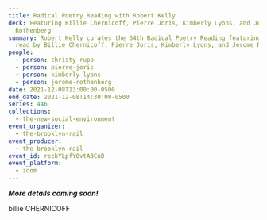 ```yaml
---
title: Radical Poetry Reading with Robert Kelly
deck: Featuring Billie Chernicoff, Pierre Joris, Kimberly Lyons, and Jerome
  Rothenberg
summary: Robert Kelly curates the 64th Radical Poetry Reading featuring poetry
  read by Billie Chernicoff, Pierre Joris, Kimberly Lyons, and Jerome Rothenberg
people:
  - person: christy-rupp
  - person: pierre-joris
  - person: kimberly-lyons
  - person: jerome-rothenberg
date: 2021-12-08T13:00:00-0500
end_date: 2021-12-08T14:30:00-0500
series: 446
collections:
  - the-new-social-environment
event_organizer:
  - the-brooklyn-rail
event_producer:
  - the-brooklyn-rail
event_id: recbYLpfY0vtA3CnD
event_platform:
  - zoom
---
```

***More details coming soon!***



billie CHERNICOFF